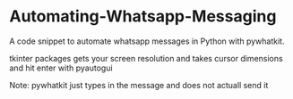 # Automating-Whatsapp-Messaging
A code snippet to automate whatsapp messages in Python with pywhatkit.

tkinter packages gets your screen resolution and takes cursor dimensions and hit enter with pyautogui

Note: pywhatkit just types in the message and does not actuall send it
